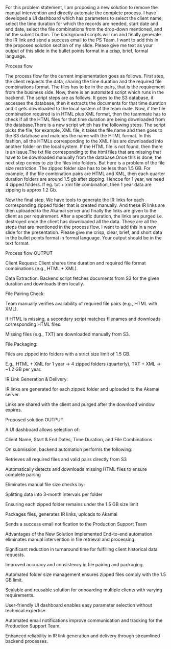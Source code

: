 For this problem statement, I am proposing a new solution to remove the manual intervention and directly automate the complete process. I have developed a UI dashboard which has parameters to select the client name, select the time duration for which the records are needed, start date and end date, select the file combinations from the drop-down mentioned, and hit the submit button. The background scripts will run and finally generate the IR link and send a success email to the PS Team. I want to add this in the proposed solution section of my slide. Please give me text as your output of this slide in the bullet points format in a crisp, brief, formal language.




Process flow 

The process flow for the current implementation goes as follows. First step, the client requests the data, sharing the time duration and the required file combinations format. The files has to be in the pairs, that is the requirement from the business side. Now, there is an automated script which runs in the backend. The script steps are as follows. It goes to the S3 database, it accesses the database, then it extracts the documents for that time duration and it gets downloaded to the local system of the team mate. Now, if the file combination required is in HTML plus XML format, then the teammate has to check if all the HTML files for that time duration are being downloaded from the database.There is a new script which has the following steps. The script picks the file, for example, XML file, it takes the file name and then goes to the S3 database and matches the name with the HTML format. In this fashion, all the HTMLs corresponding to the XML files are downloaded into another folder on the local system. If the HTML file is not found, then there is an issue.The txt file corresponding to the html files that are missing that have to be downloaded manually from the database.Once this is done, the next step comes to zip the files into folders. But here is a problem of the file size restriction. The zipped folder size has to be less than 1.5 GB. For example, if the file combination pairs are HTML and XML, then each quarter duration folders are around 1.5 gb after zipping. Hencoe for 1 year, we need 4 zipped folders. If eg. txt + xml file combination, then 1 year data are zipping is approx 1.2 Gb. 

Now the final step, We have tools to generate the IR links for each corresponding zipped folder that is created manually. And these IR links are then uploaded to the Akamai server and finally the links are given to the client as per requirement. After a specific duration, the links are purged i.e. destroyed once the client has downloaded all the data. These are all the steps that are mentioned in the process flow. I want to add this in a new slide for the presentation. Please give me crisp, clear, brief, and short data in the bullet points format in formal language. Your output should be in the text format.





Process flow OUTPUT

Client Request: Client shares time duration and required file format combinations (e.g., HTML + XML).

Data Extraction: Backend script fetches documents from S3 for the given duration and downloads them locally.

File Pairing Check:

Team manually verifies availability of required file pairs (e.g., HTML with XML).

If HTML is missing, a secondary script matches filenames and downloads corresponding HTML files.

Missing files (e.g., TXT) are downloaded manually from S3.

File Packaging:

Files are zipped into folders with a strict size limit of 1.5 GB.

E.g., HTML + XML for 1 year → 4 zipped folders (quarterly), TXT + XML → ~1.2 GB per year.

IR Link Generation & Delivery:

IR links are generated for each zipped folder and uploaded to the Akamai server.

Links are shared with the client and purged after the download window expires.


Proposed solution OUTPUT

A UI dashboard allows selection of:

Client Name, Start & End Dates, Time Duration, and File Combinations

On submission, backend automation performs the following:

Retrieves all required files and valid pairs directly from S3

Automatically detects and downloads missing HTML files to ensure complete pairing

Eliminates manual file size checks by:

Splitting data into 3-month intervals per folder

Ensuring each zipped folder remains under the 1.5 GB size limit

Packages files, generates IR links, uploads to Akamai

Sends a success email notification to the Production Support Team



Advantages of the New Solution Implemented
End-to-end automation eliminates manual intervention in file retrieval and processing.

Significant reduction in turnaround time for fulfilling client historical data requests.

Improved accuracy and consistency in file pairing and packaging.

Automated folder size management ensures zipped files comply with the 1.5 GB limit.

Scalable and reusable solution for onboarding multiple clients with varying requirements.

User-friendly UI dashboard enables easy parameter selection without technical expertise.

Automated email notifications improve communication and tracking for the Production Support Team.

Enhanced reliability in IR link generation and delivery through streamlined backend processes.
